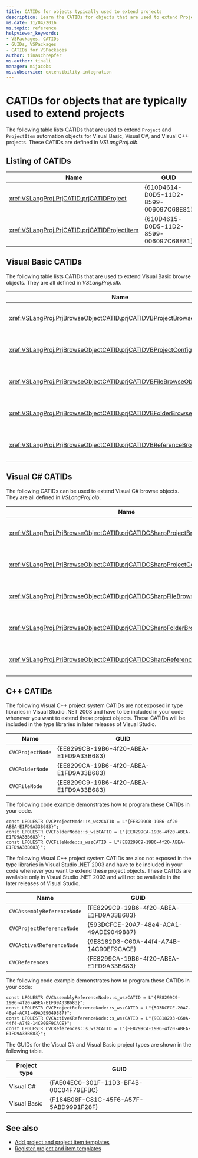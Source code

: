 ```yaml
---
title: CATIDs for objects typically used to extend projects
description: Learn the CATIDs for objects that are used to extend Project and ProjectItem automation objects for Visual Basic, Visual C#, and Visual C++ projects.
ms.date: 11/04/2016
ms.topic: reference
helpviewer_keywords:
- VSPackages, CATIDs
- GUIDs, VSPackages
- CATIDs for VSPackages
author: tinaschrepfer
ms.author: tinali
manager: mijacobs
ms.subservice: extensibility-integration
---
```

# CATIDs for objects that are typically used to extend projects

The following table lists CATIDs that are used to extend `Project` and `ProjectItem` automation objects for Visual Basic, Visual C#, and Visual C++ projects. These CATIDs are defined in *VSLangProj.olb*.

## Listing of CATIDs

|Name|GUID|
|----------|----------|
|<xref:VSLangProj.PrjCATID.prjCATIDProject>|{610D4614-D0D5-11D2-8599-006097C68E81}|
|<xref:VSLangProj.PrjCATID.prjCATIDProjectItem>|{610D4615-D0D5-11D2-8599-006097C68E81}|

## Visual Basic CATIDs
 The following table lists CATIDs that are used to extend Visual Basic browse objects. They are all defined in *VSLangProj.olb*.

|Name|GUID|
|----------|----------|
|<xref:VSLangProj.PrjBrowseObjectCATID.prjCATIDVBProjectBrowseObject>|{E0FDC879-C32A-4751-A3D3-0B3824BD575F}|
|<xref:VSLangProj.PrjBrowseObjectCATID.prjCATIDVBProjectConfigBrowseObject>|{67F8DD11-14EB-489b-87F0-F01C52AF3870}|
|<xref:VSLangProj.PrjBrowseObjectCATID.prjCATIDVBFileBrowseObject>|{EA5BD05D-3C72-40A5-95A0-28A2773311CA}|
|<xref:VSLangProj.PrjBrowseObjectCATID.prjCATIDVBFolderBrowseObject>|{932DC619-2EAA-4192-B7E6-3D15AD31DF49}|
|<xref:VSLangProj.PrjBrowseObjectCATID.prjCATIDVBReferenceBrowseObject>|{2289B812-8191-4e81-B7B3-174045AB0CB5}|

## Visual C# CATIDs
 The following CATIDs can be used to extend Visual C# browse objects. They are all defined in *VSLangProj.olb*.

|Name|GUID|
|----------|----------|
|<xref:VSLangProj.PrjBrowseObjectCATID.prjCATIDCSharpProjectBrowseObject>|{4EF9F003-DE95-4d60-96B0-212979F2A857}|
|<xref:VSLangProj.PrjBrowseObjectCATID.prjCATIDCSharpProjectConfigBrowseObject>|{A12CE10A-227F-4963-ADB6-3A43388513CA}|
|<xref:VSLangProj.PrjBrowseObjectCATID.prjCATIDCSharpFileBrowseObject>|{8D58E6AF-ED4E-48B0-8C7B-C74EF0735451}|
|<xref:VSLangProj.PrjBrowseObjectCATID.prjCATIDCSharpFolderBrowseObject>|{914FE278-054A-45DB-BF9E-5F22484CC84C}|
|<xref:VSLangProj.PrjBrowseObjectCATID.prjCATIDCSharpReferenceBrowseObject>|{2F0FA3B8-C855-4a4e-95A5-CB45C67D6C27}|

## C++ CATIDs
 The following Visual C++ project system CATIDs are not exposed in type libraries in Visual Studio .NET 2003 and have to be included in your code whenever you want to extend these project objects. These CATIDs will be included in the type libraries in later releases of Visual Studio.

|Name|GUID|
|----------|----------|
|`CVCProjectNode`|{EE8299CB-19B6-4f20-ABEA-E1FD9A33B683}|
|`CVCFolderNode`|{EE8299CA-19B6-4f20-ABEA-E1FD9A33B683}|
|`CVCFileNode`|{EE8299C9-19B6-4f20-ABEA-E1FD9A33B683}|

 The following code example demonstrates how to program these CATIDs in your code.

```
const LPOLESTR CVCProjectNode::s_wszCATID = L"{EE8299CB-19B6-4f20-ABEA-E1FD9A33B683}";
const LPOLESTR CVCFolderNode::s_wszCATID = L"{EE8299CA-19B6-4f20-ABEA-E1FD9A33B683}";
const LPOLESTR CVCFileNode::s_wszCATID = L"{EE8299C9-19B6-4f20-ABEA-E1FD9A33B683}";
```

 The following Visual C++ project system CATIDs are also not exposed in the type libraries in Visual Studio .NET 2003 and have to be included in your code whenever you want to extend these project objects. These CATIDs are available only in Visual Studio .NET 2003 and will not be available in the later releases of Visual Studio.

|Name|GUID|
|----------|----------|
|`CVCAssemblyReferenceNode`|{FE8299C9-19B6-4f20-ABEA-E1FD9A33B683}|
|`CVCProjectReferenceNode`|{593DCFCE-20A7-48e4-ACA1-49ADE9049887}|
|`CVCActiveXReferenceNode`|{9E8182D3-C60A-44f4-A74B-14C90EF9CACE}|
|`CVCReferences`|{FE8299CA-19B6-4f20-ABEA-E1FD9A33B683}|

 The following code example demonstrates how to program these CATIDs in your code:

```
const LPOLESTR CVCAssemblyReferenceNode::s_wszCATID = L"{FE8299C9-19B6-4f20-ABEA-E1FD9A33B683}";
const LPOLESTR CVCProjectReferenceNode::s_wszCATID = L"{593DCFCE-20A7-48e4-ACA1-49ADE9049887}";
const LPOLESTR CVCActiveXReferenceNode::s_wszCATID = L"{9E8182D3-C60A-44f4-A74B-14C90EF9CACE}";
const LPOLESTR CVCReferences::s_wszCATID = L"{FE8299CA-19B6-4f20-ABEA-E1FD9A33B683}";
```

 The GUIDs for the Visual C# and Visual Basic project types are shown in the following table.

| Project type | GUID |
| - | - |
| Visual C# | {FAE04EC0-301F-11D3-BF4B-00C04F79EFBC} |
| Visual Basic | {F184B08F-C81C-45F6-A57F-5ABD9991F28F} |

## See also
- [Add project and project item templates](../../extensibility/internals/adding-project-and-project-item-templates.md)
- [Register project and item templates](../../extensibility/internals/registering-project-and-item-templates.md)
